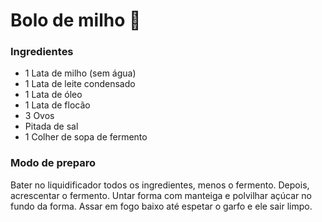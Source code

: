 # Bolo de milho :cake:

### Ingredientes

- 1 Lata de milho (sem água)
- 1 Lata de leite condensado
- 1 Lata de óleo
- 1 Lata de flocão
- 3 Ovos
- Pitada de sal
- 1 Colher de sopa de fermento



### Modo de preparo

Bater no liquidificador todos os ingredientes, menos o fermento. Depois, acrescentar o fermento. Untar forma com manteiga e polvilhar açúcar no fundo da forma. Assar em fogo baixo até espetar o garfo e ele sair limpo.